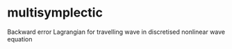 # multisymplectic
Backward error Lagrangian for travelling wave in discretised nonlinear wave equation
